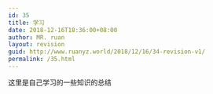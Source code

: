 ```yaml
---
id: 35
title: 学习
date: 2018-12-16T18:36:00+08:00
author: MR. ruan
layout: revision
guid: http://www.ruanyz.world/2018/12/16/34-revision-v1/
permalink: /35.html
---
```

这里是自己学习的一些知识的总结
